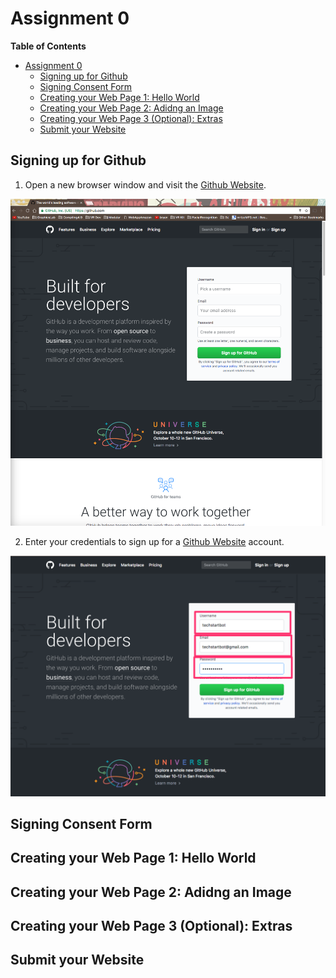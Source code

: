 # Assignment 0

**Table of Contents** 

- [Assignment 0](#)
	- [Signing up for Github](#)
	- [Signing Consent Form](#)
	- [Creating your Web Page 1: Hello World](#)
	- [Creating your Web Page 2: Adidng an Image](#)
	- [Creating your Web Page 3 (Optional): Extras](#)
	- [Submit your Website](#)

## Signing up for Github

1. Open a new browser window and visit the [Github Website](http://github.com). 

![Alt text](/githubsignup.png?raw=true "Optional Title")

2. Enter your credentials to sign up for a [Github Website](http://github.com) account.

![Alt text](0-2.png?raw=true "Optional Title")

## Signing Consent Form

## Creating your Web Page 1: Hello World

## Creating your Web Page 2: Adidng an Image

## Creating your Web Page 3 (Optional): Extras

## Submit your Website
